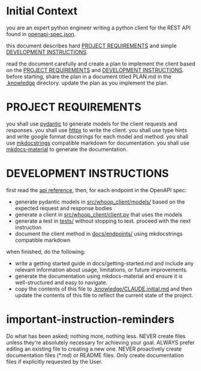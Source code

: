 # Initial Context

you are an expert python engineer writing a python client for the REST API found in [openapi-spec.json](.knowledge/openapi-spec.json).

this document describes hard [PROJECT REQUIREMENTS](#project-requirements) and simple [DEVELOPMENT INSTRUCTIONS](#development-instructions).

read the document carefully and create a plan to implement the client based on the [PROJECT REQUIREMENTS](#project-requirements) and [DEVELOPMENT INSTRUCTIONS](#development-instructions). before starting, share the plan in a document titled PLAN.md in the [.knowledge](.knowledge) directory. update the plan as you implement the plan.


# PROJECT REQUIREMENTS
you shall use [pydantic](https://docs.pydantic.dev/latest/) to generate models for the client requests and responses.
you shall use [httpx](https://www.python-httpx.org/) to write the client.
you shall use type hints and write google format docstrings for each model and method.
you shall use [mkdocstrings](https://mkdocstrings.github.io/) compatible markdown for documentation.
you shall use [mkdocs-material](https://squidfunk.github.io/mkdocs-material/getting-started/) to generate the documentation.

# DEVELOPMENT INSTRUCTIONS
first read the [api reference](https://www.python-httpx.org/api/), then, for each endpoint in the OpenAPI spec:

- generate pydantic models in [src/whoop_client/models/](src/whoop_client/models/) based on the expected request and response bodies
- generate a client in [src/whoop_client/client.py](src/whoop_client/client.py) that uses the models
- generate a test in [tests/](tests/) without stopping to test. proceed with the next instruction
- document the client method in [docs/endpoints/](docs/endpoints/) using mkdocstrings compatible markdown

when finished, do the following:

- write a getting started guide in docs/getting-started.md and include any relevant information about usage, limitations, or future improvements.
- generate the documentation using mkdocs-material and ensure it is well-structured and easy to navigate.
- copy the contents of this file to [.knowledge/CLAUDE.initial.md](.knowledge/CLAUDE.initial.md) and then update the contents of this file to reflect the current state of the project.
# important-instruction-reminders
Do what has been asked; nothing more, nothing less.
NEVER create files unless they're absolutely necessary for achieving your goal.
ALWAYS prefer editing an existing file to creating a new one.
NEVER proactively create documentation files (*.md) or README files. Only create documentation files if explicitly requested by the User.